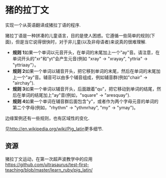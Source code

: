 # 猪的拉丁文

实现一个从英语翻译成猪拉丁语的程序.

猪拉丁语是一种拼凑的儿童语言，目的是使人困惑。它遵循一些简单的规则(下面)，但是当它说得很快时，对于非儿童(以及非母语者)来说真的很难理解.

- **规则 1**如果一个单词以元音开头，在单词的末尾加上一个"ay"音。请注意，在单词开头的"xr"和"yt"会产生元音(例如 "xray" -> "xrayay", "yttria" -> "yttriaay"）。
- **规则 2**如果一个单词以辅音开头，把它移到单词的末尾，然后在单词的末尾加上一个"ay"音。辅音可以由多个辅音组成，例如辅音群(例如"chair" -> "airchay").
- **规则 3**如果一个单词以辅音开头，后面跟着"qu"，把它移动到单词的结尾，然后在单词的结尾加上"ay"音(例如，"square" -> "aresquay").
- **规则 4**如果一个单词在辅音群后面包含"y"，或者作为两个字母元音的单词的第二个字母(例如，"rhythm" -> "ythmrhay", "my" -> "ymay")。

边缘案例还有一些规则，也有区域性的变化.

见<http://en.wikipedia.org/wiki/Pig_latin>更多细节.

[help-page]: https://exercism.io/tracks/rust/learning
[modules]: https://doc.rust-lang.org/book/ch07-00-modules.html
[cargo]: https://doc.rust-lang.org/book/ch14-00-more-about-cargo.html
[rust-tests]: https://doc.rust-lang.org/book/ch11-02-running-tests.html

## 资源

猪拉丁文运动，在第一次超声波教学中的应用<https://github.com/ultrasaurus/test-first-teaching/blob/master/learn_ruby/pig_latin/>
